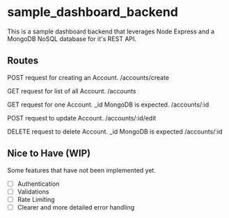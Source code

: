 # sample_dashboard_backend

This is a sample dashboard backend that leverages Node Express and a MongoDB NoSQL database for it's REST API.

## Routes

POST request for creating an Account.
/accounts/create

GET request for list of all Account.
/accounts

GET request for one Account. _id MongoDB is expected.
/accounts/:id

POST request to update Account.
/accounts/:id/edit

DELETE request to delete Account. _id MongoDB is expected
/accounts/:id

## Nice to Have (WIP)
Some features that have not been implemented yet. 
- [ ] Authentication
- [ ] Validations
- [ ] Rate Limiting
- [ ] Clearer and more detailed error handling
